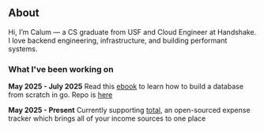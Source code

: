 ## About
Hi, I’m Calum — a CS graduate from USF and Cloud Engineer at Handshake. I love backend engineering, infrastructure, and building performant systems. 

### What I've been working on

**May 2025 - July 2025**
Read this [ebook](https://build-your-own.org/database/) to learn how to build a database from scratch in go. Repo is [here](https://github.com/ccrawford4/custom-db)

**May 2025 - Present**
Currently supporting [total](https://github.com/edwardshturman/total), an open-sourced expense tracker which brings all of your income sources to one place
